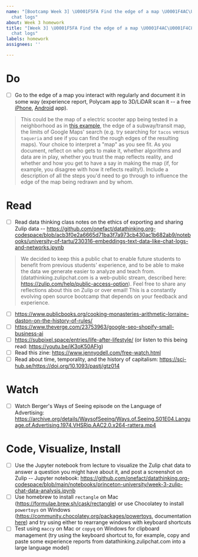 ```yaml
---
name: "[Bootcamp Week 3] \U0001F5FA️ Find the edge of a map \U0001F4AC\U0001F4C8 Visualize
  chat logs"
about: Week 3 homework
title: "[Week 3] \U0001F5FA️ Find the edge of a map \U0001F4AC\U0001F4C8 Visualize
  chat logs"
labels: homework
assignees: ''

---
```


# Do
- [ ] Go to the edge of a map you interact with regularly and document it in some way (experience report, Polycam app to 3D/LiDAR scan it -- a free [iPhone](https://apps.apple.com/us/app/polycam-lidar-3d-scanner/id1532482376), [Android](https://play.google.com/store/apps/details?id=ai.polycam) app). 
> This could be the map of a electric scooter app being tested in a neighborhood as in [this example](https://youtube.com/playlist?list=PLU_yLxZZV6EAAD9LqsWq-P2tG1Oxr-7sf), the edge of a subway/transit map, the limits of Google Maps' search (e.g. try searching for `tacos` versus `taqueria` and see if you can find the rough edges of the resulting maps). 
> Your choice to interpret a "map" as you see fit. 
> As you document, reflect on who gets to make it, whether algorithms and data are in play, whether you trust the map reflects reality, and whether and how you get to have a say in making the map (if, for example, you disagree with how it reflects reality!). 
> Include a description of all the steps you'd need to go through to influence the edge of the map being redrawn and by whom.

# Read
- [ ] Read data thinking class notes on the ethics of exporting and sharing Zulip data -- https://github.com/onefact/datathinking.org-codespace/blob/acb3f0e2a6665d71ba3f7a973cb430ac1b682ab9/notebooks/university-of-tartu/230316-embeddings-text-data-like-chat-logs-and-networks.ipynb
> We decided to keep this a public chat to enable future students to benefit from previous students' experience, and to be able to make the data we generate easier to analyze and teach from. 
> (datathinking.zulipchat.com is a web-public stream, described here: https://zulip.com/help/public-access-option). Feel free to share any reflections about this on Zulip or over email! This is a constantly evolving open source bootcamp that depends on your feedback and experience.
- [ ] https://www.publicbooks.org/cooking-monasteries-arithmetic-lorraine-daston-on-the-history-of-rules/
- [ ] https://www.theverge.com/23753963/google-seo-shopify-small-business-ai
- [ ] https://subpixel.space/entries/life-after-lifestyle/ (or listen to this being read: https://youtu.be/iK3oK50AFlg)
- [ ] Read this zine: https://www.jennyodell.com/free-watch.html
- [ ] Read about time, temporality, and the history of capitalism: https://sci-hub.se/https://doi.org/10.1093/pastj/gtz014

# Watch
- [ ] Watch Berger's Ways of Seeing episode on the Language of Advertising: https://archive.org/details/WaysofSeeing/Ways.of.Seeing.S01E04.Language.of.Advertising.1974.VHSRip.AAC2.0.x264-rattera.mp4

# Code, Visualize, Install
- [ ] Use the Jupyter notebook from lecture to visualize the Zulip chat data to answer a question you might have about it, and post a screenshot on Zulip -- Jupyter notebook: https://github.com/onefact/datathinking.org-codespace/blob/main/notebooks/princeton-university/week-3-zulip-chat-data-analysis.ipynb
- [ ] Use homebrew to install `rectangle` on Mac (https://formulae.brew.sh/cask/rectangle) or use Chocolatey to install `powertoys` on Windows (https://community.chocolatey.org/packages/powertoys, documentation [here](https://learn.microsoft.com/en-us/windows/powertoys/fancyzones)) and try using either to rearrange windows with keyboard shortcuts
- [ ] Test using `maccy` on Mac or `copyq` on Windows for clipboard management (try using the keyboard shortcut to, for example, copy and paste some experience reports from datathinking.zulipchat.com into a large language model)
